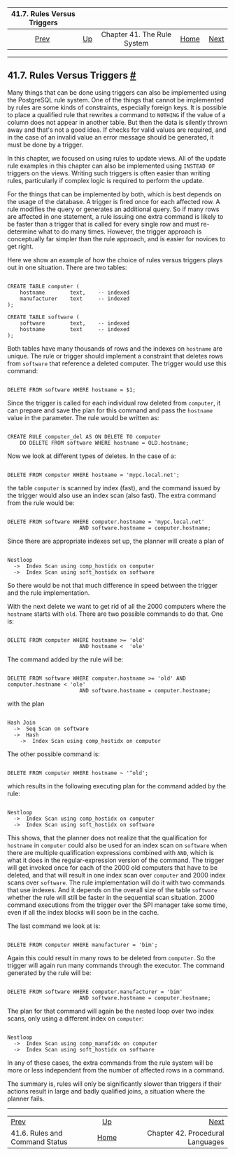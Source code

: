 <!--?xml version="1.0" encoding="UTF-8" standalone="no"?-->

|                 41.7. Rules Versus Triggers                 |                                                |                             |                                                       |                                                         |
| :---------------------------------------------------------: | :--------------------------------------------- | :-------------------------: | ----------------------------------------------------: | ------------------------------------------------------: |
| [Prev](rules-status.html "41.6. Rules and Command Status")  | [Up](rules.html "Chapter 41. The Rule System") | Chapter 41. The Rule System | [Home](index.html "PostgreSQL 17devel Documentation") |  [Next](xplang.html "Chapter 42. Procedural Languages") |

***

## 41.7. Rules Versus Triggers [#](#RULES-TRIGGERS)



Many things that can be done using triggers can also be implemented using the PostgreSQL rule system. One of the things that cannot be implemented by rules are some kinds of constraints, especially foreign keys. It is possible to place a qualified rule that rewrites a command to `NOTHING` if the value of a column does not appear in another table. But then the data is silently thrown away and that's not a good idea. If checks for valid values are required, and in the case of an invalid value an error message should be generated, it must be done by a trigger.

In this chapter, we focused on using rules to update views. All of the update rule examples in this chapter can also be implemented using `INSTEAD OF` triggers on the views. Writing such triggers is often easier than writing rules, particularly if complex logic is required to perform the update.

For the things that can be implemented by both, which is best depends on the usage of the database. A trigger is fired once for each affected row. A rule modifies the query or generates an additional query. So if many rows are affected in one statement, a rule issuing one extra command is likely to be faster than a trigger that is called for every single row and must re-determine what to do many times. However, the trigger approach is conceptually far simpler than the rule approach, and is easier for novices to get right.

Here we show an example of how the choice of rules versus triggers plays out in one situation. There are two tables:

```

CREATE TABLE computer (
    hostname        text,    -- indexed
    manufacturer    text     -- indexed
);

CREATE TABLE software (
    software        text,    -- indexed
    hostname        text     -- indexed
);
```

Both tables have many thousands of rows and the indexes on `hostname` are unique. The rule or trigger should implement a constraint that deletes rows from `software` that reference a deleted computer. The trigger would use this command:

```

DELETE FROM software WHERE hostname = $1;
```

Since the trigger is called for each individual row deleted from `computer`, it can prepare and save the plan for this command and pass the `hostname` value in the parameter. The rule would be written as:

```

CREATE RULE computer_del AS ON DELETE TO computer
    DO DELETE FROM software WHERE hostname = OLD.hostname;
```

Now we look at different types of deletes. In the case of a:

```

DELETE FROM computer WHERE hostname = 'mypc.local.net';
```

the table `computer` is scanned by index (fast), and the command issued by the trigger would also use an index scan (also fast). The extra command from the rule would be:

```

DELETE FROM software WHERE computer.hostname = 'mypc.local.net'
                       AND software.hostname = computer.hostname;
```

Since there are appropriate indexes set up, the planner will create a plan of

```

Nestloop
  ->  Index Scan using comp_hostidx on computer
  ->  Index Scan using soft_hostidx on software
```

So there would be not that much difference in speed between the trigger and the rule implementation.

With the next delete we want to get rid of all the 2000 computers where the `hostname` starts with `old`. There are two possible commands to do that. One is:

```

DELETE FROM computer WHERE hostname >= 'old'
                       AND hostname <  'ole'
```

The command added by the rule will be:

```

DELETE FROM software WHERE computer.hostname >= 'old' AND computer.hostname < 'ole'
                       AND software.hostname = computer.hostname;
```

with the plan

```

Hash Join
  ->  Seq Scan on software
  ->  Hash
    ->  Index Scan using comp_hostidx on computer
```

The other possible command is:

```

DELETE FROM computer WHERE hostname ~ '^old';
```

which results in the following executing plan for the command added by the rule:

```

Nestloop
  ->  Index Scan using comp_hostidx on computer
  ->  Index Scan using soft_hostidx on software
```

This shows, that the planner does not realize that the qualification for `hostname` in `computer` could also be used for an index scan on `software` when there are multiple qualification expressions combined with `AND`, which is what it does in the regular-expression version of the command. The trigger will get invoked once for each of the 2000 old computers that have to be deleted, and that will result in one index scan over `computer` and 2000 index scans over `software`. The rule implementation will do it with two commands that use indexes. And it depends on the overall size of the table `software` whether the rule will still be faster in the sequential scan situation. 2000 command executions from the trigger over the SPI manager take some time, even if all the index blocks will soon be in the cache.

The last command we look at is:

```

DELETE FROM computer WHERE manufacturer = 'bim';
```

Again this could result in many rows to be deleted from `computer`. So the trigger will again run many commands through the executor. The command generated by the rule will be:

```

DELETE FROM software WHERE computer.manufacturer = 'bim'
                       AND software.hostname = computer.hostname;
```

The plan for that command will again be the nested loop over two index scans, only using a different index on `computer`:

```

Nestloop
  ->  Index Scan using comp_manufidx on computer
  ->  Index Scan using soft_hostidx on software
```

In any of these cases, the extra commands from the rule system will be more or less independent from the number of affected rows in a command.

The summary is, rules will only be significantly slower than triggers if their actions result in large and badly qualified joins, a situation where the planner fails.

***

|                                                             |                                                       |                                                         |
| :---------------------------------------------------------- | :---------------------------------------------------: | ------------------------------------------------------: |
| [Prev](rules-status.html "41.6. Rules and Command Status")  |     [Up](rules.html "Chapter 41. The Rule System")    |  [Next](xplang.html "Chapter 42. Procedural Languages") |
| 41.6. Rules and Command Status                              | [Home](index.html "PostgreSQL 17devel Documentation") |                        Chapter 42. Procedural Languages |
